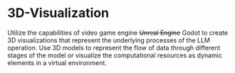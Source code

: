 # 3D-Visualization
Utilize the capabilities of video game engine ~~Unreal Engine~~ Godot to create 3D visualizations that represent the underlying processes of the LLM operation. Use 3D models to represent the flow of data through different stages of the model or visualize the computational resources as dynamic elements in a virtual environment.
